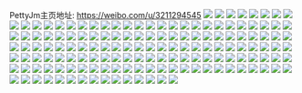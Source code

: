 PettyJm主页地址: https://weibo.com/u/3211294545 
![](https://wx4.sinaimg.cn/mw2000/bf687751ly1h9dxeyj4tjj22kg21ax6p.jpg) 
![](https://wx4.sinaimg.cn/mw2000/bf687751ly1h9ckw5n5ldj22qx2a47wi.jpg) 
![](https://wx4.sinaimg.cn/mw2000/bf687751ly1h92ffg8naaj223r2t0x6p.jpg) 
![](https://wx4.sinaimg.cn/mw2000/bf687751ly1h92fffd38uj22542uu4qq.jpg) 
![](https://wx4.sinaimg.cn/mw2000/bf687751ly1h5oxa61cojj20u015rguu.jpg) 
![](https://wx4.sinaimg.cn/mw2000/bf687751ly1h5pr3jdvrvj22wa271e82.jpg) 
![](https://wx4.sinaimg.cn/mw2000/bf687751ly1h5prg6vj20j21o0280qv6.jpg) 
![](https://wx4.sinaimg.cn/mw2000/bf687751ly1h5pr4pa7gyj23402c04qp.jpg) 
![](https://wx4.sinaimg.cn/mw2000/bf687751ly1gzd9c7wpxlj23402c0e82.jpg) 
![](https://wx4.sinaimg.cn/mw2000/bf687751ly1gzd9ca1er1j22ws2bvkjm.jpg) 
![](https://wx4.sinaimg.cn/mw2000/bf687751ly1gxltirbxzhj23402c0u0x.jpg) 
![](https://wx4.sinaimg.cn/mw2000/bf687751ly1gxltiuklr4j22c0340qv8.jpg) 
![](https://wx4.sinaimg.cn/mw2000/bf687751ly1gxltiw82ykj22c0340kjo.jpg) 
![](https://wx4.sinaimg.cn/mw2000/bf687751ly1gxj4kxabrgj21o0280qv5.jpg) 
![](https://wx4.sinaimg.cn/mw2000/bf687751ly1gxj4kw2gbtj21o0280npd.jpg) 
![](https://wx4.sinaimg.cn/mw2000/bf687751ly1gwdr5dcagwj23402c0b29.jpg) 
![](https://wx4.sinaimg.cn/mw2000/bf687751ly1gw4i0plosoj23402c04qq.jpg) 
![](https://wx4.sinaimg.cn/mw2000/bf687751ly1gw4i0rdiq7j23402c0x6s.jpg) 
![](https://wx4.sinaimg.cn/mw2000/bf687751ly1gw4i4nf1mej23402c0qv7.jpg) 
![](https://wx4.sinaimg.cn/mw2000/bf687751ly1gw4iqu1lc4j23402c0e83.jpg) 
![](https://wx4.sinaimg.cn/mw2000/003vkgpjly1gv6ym3iqvsj62dc1kw4qq02.jpg) 
![](https://wx4.sinaimg.cn/mw2000/003vkgpjly1gv6ym2ai8pj62dc1kwu0x02.jpg) 
![](https://wx4.sinaimg.cn/mw2000/003vkgpjly1gv6yf353gxj62dc1kw4qq02.jpg) 
![](https://wx4.sinaimg.cn/mw2000/003vkgpjly1gv6ym484ofj62dc1kwe8202.jpg) 
![](https://wx4.sinaimg.cn/mw2000/003vkgpjly1gv6yetwibyj62dc1kwe8202.jpg) 
![](https://wx4.sinaimg.cn/mw2000/003vkgpjly1gv6yulwx1oj620b1i57wh02.jpg) 
![](https://wx4.sinaimg.cn/mw2000/003vkgpjly1gv6tgaf9anj63402c07wk02.jpg) 
![](https://wx4.sinaimg.cn/mw2000/003vkgpjly1gv6tgbripvj63402c0hdu02.jpg) 
![](https://wx4.sinaimg.cn/mw2000/003vkgpjly1gv6tg6v35ej63402c0u0y02.jpg) 
![](https://wx4.sinaimg.cn/mw2000/003vkgpjly1gv6tgklkgsj63402c0e8202.jpg) 
![](https://wx4.sinaimg.cn/mw2000/003vkgpjly1gv6tgij9k7j63402c0kjl02.jpg) 
![](https://wx4.sinaimg.cn/mw2000/003vkgpjly1gv6tgd2c3kj62zt28unpf02.jpg) 
![](https://wx4.sinaimg.cn/mw2000/003vkgpjly1gv6tghkfkwj62c0340npe02.jpg) 
![](https://wx4.sinaimg.cn/mw2000/003vkgpjly1gv6tgornxrj63402c0qv602.jpg) 
![](https://wx4.sinaimg.cn/mw2000/003vkgpjly1gv6tggv9cbj63402c0qv502.jpg) 
![](https://wx4.sinaimg.cn/mw2000/003vkgpjly1gv6tgeaog7j63402c04qr02.jpg) 
![](https://wx4.sinaimg.cn/mw2000/003vkgpjly1gv6tgmqeb5j62c0340npe02.jpg) 
![](https://wx4.sinaimg.cn/mw2000/003vkgpjly1gv6tifj9vrj63402c0hdv02.jpg) 
![](https://wx4.sinaimg.cn/mw2000/003vkgpjly1gv6tkpa649j63402c0npd02.jpg) 
![](https://wx4.sinaimg.cn/mw2000/003vkgpjly1gv6tidp0jjj62c0340x6p02.jpg) 
![](https://wx4.sinaimg.cn/mw2000/003vkgpjly1gv6tkutat3j63402c0kjl02.jpg) 
![](https://wx4.sinaimg.cn/mw2000/003vkgpjly1gv6tkvmmk5j61o0280b2a02.jpg) 
![](https://wx4.sinaimg.cn/mw2000/003vkgpjly1gv6tkwo0rsj62qo2c0b2a02.jpg) 
![](https://wx4.sinaimg.cn/mw2000/003vkgpjly1gv46b52ze2j63402c0kjm02.jpg) 
![](https://wx4.sinaimg.cn/mw2000/003vkgpjly1gv46b9dtxdj62c03407wi02.jpg) 
![](https://wx4.sinaimg.cn/mw2000/003vkgpjly1gv46bwkva8j62wm26ghdu02.jpg) 
![](https://wx4.sinaimg.cn/mw2000/003vkgpjly1gv46b39iwvj63402c0x6q02.jpg) 
![](https://wx4.sinaimg.cn/mw2000/bf687751ly1gsk8a2fwlsj22wh26db29.jpg) 
![](https://wx4.sinaimg.cn/mw2000/bf687751ly1gsk8q411azj23402c0qv6.jpg) 
![](https://wx4.sinaimg.cn/mw2000/bf687751ly1gsk8q0eowyj23402c01kx.jpg) 
![](https://wx4.sinaimg.cn/mw2000/bf687751ly1gs7i9sujk9j20xc3e94gc.jpg) 
![](https://wx4.sinaimg.cn/mw2000/bf687751ly1gs7i9um3vrj20xc461b29.jpg) 
![](https://wx4.sinaimg.cn/mw2000/bf687751ly1gs7i9vmj8pj20xc3e9tus.jpg) 
![](https://wx4.sinaimg.cn/mw2000/003vkgpjly1gs7i9pxpngj60ws2mb7wh02.jpg) 
![](https://wx4.sinaimg.cn/mw2000/bf687751ly1gs7i9qteurj20xc1uohat.jpg) 
![](https://wx4.sinaimg.cn/mw2000/bf687751ly1gs7i9rr42gj20xc2mhayz.jpg) 
![](https://wx4.sinaimg.cn/mw2000/003vkgpjly1gs7i9lp2vfj60xc2mge8102.jpg) 
![](https://wx4.sinaimg.cn/mw2000/bf687751ly1gs7i9n0533j20xc3e9b29.jpg) 
![](https://wx4.sinaimg.cn/mw2000/bf687751ly1gs7i9ot6m8j20xc40he81.jpg) 
![](https://wx4.sinaimg.cn/mw2000/bf687751ly1gqw5khv81zj23402c0kjl.jpg) 
![](https://wx4.sinaimg.cn/mw2000/bf687751ly1gqw5l0b3orj22c03401ky.jpg) 
![](https://wx4.sinaimg.cn/mw2000/bf687751ly1gqw5kxblm3j21hc0u0du6.jpg) 
![](https://wx4.sinaimg.cn/mw2000/bf687751ly1gqw5kemqflj22c0340u0y.jpg) 
![](https://wx4.sinaimg.cn/mw2000/003vkgpjly1gqw5klcai7j63402c07wi02.jpg) 
![](https://wx4.sinaimg.cn/mw2000/bf687751ly1gqw5koe3eoj22c03404qq.jpg) 
![](https://wx4.sinaimg.cn/mw2000/bf687751ly1gqw5kvwva6j23402c01kz.jpg) 
![](https://wx4.sinaimg.cn/mw2000/bf687751ly1gqw5kayhysj23402c07wi.jpg) 
![](https://wx4.sinaimg.cn/mw2000/bf687751ly1gqw5l40xt9j23402c0qv6.jpg) 
![](https://wx4.sinaimg.cn/mw2000/bf687751gy1gqtbri7lzej23402c0qv6.jpg) 
![](https://wx4.sinaimg.cn/mw2000/bf687751gy1gqtbrekq1aj23402c0u0y.jpg) 
![](https://wx4.sinaimg.cn/mw2000/bf687751gy1gqtbraytakj23402c0qv5.jpg) 
![](https://wx4.sinaimg.cn/mw2000/bf687751gy1gqsm9a4xgij22c03401ky.jpg) 
![](https://wx4.sinaimg.cn/mw2000/bf687751gy1gqsm95lodvj23402c0kjm.jpg) 
![](https://wx4.sinaimg.cn/mw2000/bf687751gy1gqsm9e598tj23402c0b2a.jpg) 
![](https://wx4.sinaimg.cn/mw2000/bf687751gy1gqr33v4diij23402c04qq.jpg) 
![](https://wx4.sinaimg.cn/mw2000/bf687751gy1gqr33yr8i1j23402c04qq.jpg) 
![](https://wx4.sinaimg.cn/mw2000/bf687751gy1gqr3425ne3j23402c04qq.jpg) 
![](https://wx4.sinaimg.cn/mw2000/bf687751gy1gqr345qenuj23402c07wi.jpg) 
![](https://wx4.sinaimg.cn/mw2000/bf687751gy1gqr348q7qwj23402c04qq.jpg) 
![](https://wx4.sinaimg.cn/mw2000/bf687751gy1gqr34d38csj23402c0qv6.jpg) 
![](https://wx4.sinaimg.cn/mw2000/bf687751gy1gqr34hqo67j23402c0kjm.jpg) 
![](https://wx4.sinaimg.cn/mw2000/bf687751gy1gqr34l61pfj23402c07wi.jpg) 
![](https://wx4.sinaimg.cn/mw2000/bf687751gy1gqr34o0oj7j23402c0u0x.jpg) 
![](https://wx4.sinaimg.cn/mw2000/bf687751ly1gptsfdo3xuj22c0340hdu.jpg) 
![](https://wx4.sinaimg.cn/mw2000/bf687751ly1gptshvkbwij20wi16qh1v.jpg) 
![](https://wx4.sinaimg.cn/mw2000/bf687751ly1gptsgdwe9kj23402c0kjl.jpg) 
![](https://wx4.sinaimg.cn/mw2000/bf687751ly1gptsgd2uzcj23402c0kjo.jpg) 
![](https://wx4.sinaimg.cn/mw2000/bf687751ly1gpg4fithkrj22bi340b2b.jpg) 
![](https://wx4.sinaimg.cn/mw2000/bf687751ly1gpg4fkcvkjj22av340hdv.jpg) 
![](https://wx4.sinaimg.cn/mw2000/bf687751ly1gpg4fmrrrij22c0340hdv.jpg) 
![](https://wx4.sinaimg.cn/mw2000/bf687751ly1gpg4fgljimj22bf340hdu.jpg) 
![](https://wx4.sinaimg.cn/mw2000/bf687751ly1gpexn6hxc6j22os20qqv5.jpg) 
![](https://wx4.sinaimg.cn/mw2000/bf687751ly1gp6umv7az8j22c0340b2a.jpg) 
![](https://wx4.sinaimg.cn/mw2000/bf687751ly1gp6umwebjsj23402c07wi.jpg) 
![](https://wx4.sinaimg.cn/mw2000/bf687751ly1gp6umyyy0mj22c0340qv6.jpg) 
![](https://wx4.sinaimg.cn/mw2000/bf687751ly1gp6un0k0gcj22c03401kz.jpg) 
![](https://wx4.sinaimg.cn/mw2000/bf687751ly1gnn7ro9vpgj23402c0u0x.jpg) 
![](https://wx4.sinaimg.cn/mw2000/bf687751ly1gnn7rqcqugj23402c0npd.jpg) 
![](https://wx4.sinaimg.cn/mw2000/bf687751ly1gnn7rlsymvj23402c0kjl.jpg) 
![](https://wx4.sinaimg.cn/mw2000/bf687751ly1gn2l4ldf3yj20wi1ycqv6.jpg) 
![](https://wx4.sinaimg.cn/mw2000/bf687751ly1gn2l4nw3sqj20wi1ycu0x.jpg) 
![](https://wx4.sinaimg.cn/mw2000/bf687751ly1gn1dsnbaakj23402c04qq.jpg) 
![](https://wx4.sinaimg.cn/mw2000/bf687751ly1gn1dswt9yqj22c0340u0z.jpg) 
![](https://wx4.sinaimg.cn/mw2000/bf687751ly1gn1dw7u374j23402c0x6p.jpg) 
![](https://wx4.sinaimg.cn/mw2000/bf687751ly1gn1dvwupjlj23402c0hdu.jpg) 
![](https://wx4.sinaimg.cn/mw2000/bf687751ly1gn1e1jcdqbj23402c0e82.jpg) 
![](https://wx4.sinaimg.cn/mw2000/bf687751ly1gn1dsyvndoj20yi22oqv5.jpg) 
![](https://wx4.sinaimg.cn/mw2000/bf687751ly1gn1dw0dqtpj23402c0kjm.jpg) 
![](https://wx4.sinaimg.cn/mw2000/bf687751ly1gn1dw4gxt8j23402c07wj.jpg) 
![](https://wx4.sinaimg.cn/mw2000/bf687751ly1gn1dvu9x8cj20u00weqd6.jpg) 
![](https://wx4.sinaimg.cn/mw2000/bf687751ly1gn1dsqyu78j23402c0e81.jpg) 
![](https://wx4.sinaimg.cn/mw2000/bf687751ly1gn1e1m3kxuj21ey0sok2g.jpg) 
![](https://wx4.sinaimg.cn/mw2000/bf687751ly1gn1e3j44rij20t11fnald.jpg) 
![](https://wx4.sinaimg.cn/mw2000/bf687751ly1gmk20121wsj22c0340kjn.jpg) 
![](https://wx4.sinaimg.cn/mw2000/bf687751ly1gmif0hhwc9j23402c0kjl.jpg) 
![](https://wx4.sinaimg.cn/mw2000/bf687751ly1gmif0kaymmj23402c0npe.jpg) 
![](https://wx4.sinaimg.cn/mw2000/bf687751ly1gmif0ns7u6j23402c0qv5.jpg) 
![](https://wx4.sinaimg.cn/mw2000/bf687751ly1gmif0y26a2j23343347wi.jpg) 
![](https://wx4.sinaimg.cn/mw2000/bf687751ly1gmif2sdveqj23402c04qr.jpg) 
![](https://wx4.sinaimg.cn/mw2000/bf687751ly1gmif0vzddfj230c208npe.jpg) 
![](https://wx4.sinaimg.cn/mw2000/bf687751ly1gmif0tfgu4j22bb332hdu.jpg) 
![](https://wx4.sinaimg.cn/mw2000/bf687751ly1gmif2vlx24j23402c0npd.jpg) 
![](https://wx4.sinaimg.cn/mw2000/bf687751ly1gmif30uz5mj23402c0kjm.jpg) 
![](https://wx4.sinaimg.cn/mw2000/bf687751gy1glplpyw8coj23402c0npe.jpg) 
![](https://wx4.sinaimg.cn/mw2000/bf687751gy1glplpqekf3j23402c0x6p.jpg) 
![](https://wx4.sinaimg.cn/mw2000/bf687751gy1glplpf89n9j23402c0b29.jpg) 
![](https://wx4.sinaimg.cn/mw2000/bf687751gy1glplpu9cqxj23402c04qr.jpg) 
![](https://wx4.sinaimg.cn/mw2000/bf687751gy1glplrgqkcqj23402c01ky.jpg) 
![](https://wx4.sinaimg.cn/mw2000/bf687751gy1glplpmrssmj23402c01kx.jpg) 
![](https://wx4.sinaimg.cn/mw2000/bf687751gy1glplrjm8zlj21hc0u0qkv.jpg) 
![](https://wx4.sinaimg.cn/mw2000/bf687751gy1glpltqy52uj23402c04qt.jpg) 
![](https://wx4.sinaimg.cn/mw2000/bf687751gy1glplrwlq7dj23402c07wi.jpg) 
![](https://wx4.sinaimg.cn/mw2000/bf687751ly1gk60c4sej9j22c0340e83.jpg) 
![](https://wx4.sinaimg.cn/mw2000/bf687751ly1gk60c6aqlvj22c0340e83.jpg) 
![](https://wx4.sinaimg.cn/mw2000/bf687751ly1gitxsdv94jj23402c01l0.jpg) 
![](https://wx4.sinaimg.cn/mw2000/bf687751ly1gitxsgl3orj23402c07wj.jpg) 
![](https://wx4.sinaimg.cn/mw2000/bf687751ly1gisn37y5mpj23402c04qr.jpg) 
![](https://wx4.sinaimg.cn/mw2000/bf687751ly1gisn3f7i64j23402c0b2a.jpg) 
![](https://wx4.sinaimg.cn/mw2000/bf687751ly1gisn3cbjzqj23402c0b2a.jpg) 
![](https://wx4.sinaimg.cn/mw2000/bf687751ly1giq3hy0mvjj23402c04qr.jpg) 
![](https://wx4.sinaimg.cn/mw2000/bf687751ly1giq3hzp8i5j22c0340b2b.jpg) 
![](https://wx4.sinaimg.cn/mw2000/bf687751ly1gifxonzohvj21o0280x6q.jpg) 
![](https://wx4.sinaimg.cn/mw2000/bf687751ly1gifxp408k3j21o0280u0y.jpg) 
![](https://wx4.sinaimg.cn/mw2000/bf687751ly1gg5lbyo6vpj21o0280hdt.jpg) 
![](https://wx4.sinaimg.cn/mw2000/bf687751ly1gg5ld0uim4j21o02804qq.jpg) 
![](https://wx4.sinaimg.cn/mw2000/bf687751ly1geysv3uamfj23402c0nh6.jpg) 
![](https://wx4.sinaimg.cn/mw2000/bf687751ly1geysv1e9x7j23402c0qkb.jpg) 
![](https://wx4.sinaimg.cn/mw2000/bf687751ly1gehq1xplh6j23402c01ba.jpg) 

